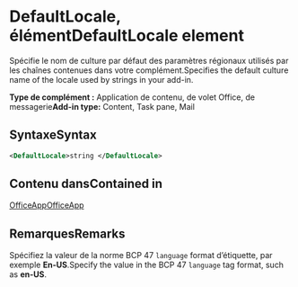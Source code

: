 # <a name="defaultlocale-element"></a><span data-ttu-id="e1bb6-101">DefaultLocale, élément</span><span class="sxs-lookup"><span data-stu-id="e1bb6-101">DefaultLocale element</span></span>

<span data-ttu-id="e1bb6-102">Spécifie le nom de culture par défaut des paramètres régionaux utilisés par les chaînes contenues dans votre complément.</span><span class="sxs-lookup"><span data-stu-id="e1bb6-102">Specifies the default culture name of the locale used by strings in your add-in.</span></span>

<span data-ttu-id="e1bb6-103">**Type de complément :** Application de contenu, de volet Office, de messagerie</span><span class="sxs-lookup"><span data-stu-id="e1bb6-103">**Add-in type:** Content, Task pane, Mail</span></span>

## <a name="syntax"></a><span data-ttu-id="e1bb6-104">Syntaxe</span><span class="sxs-lookup"><span data-stu-id="e1bb6-104">Syntax</span></span>

```XML
<DefaultLocale>string </DefaultLocale>
```

## <a name="contained-in"></a><span data-ttu-id="e1bb6-105">Contenu dans</span><span class="sxs-lookup"><span data-stu-id="e1bb6-105">Contained in</span></span>

[<span data-ttu-id="e1bb6-106">OfficeApp</span><span class="sxs-lookup"><span data-stu-id="e1bb6-106">OfficeApp</span></span>](officeapp.md)

## <a name="remarks"></a><span data-ttu-id="e1bb6-107">Remarques</span><span class="sxs-lookup"><span data-stu-id="e1bb6-107">Remarks</span></span>

<span data-ttu-id="e1bb6-108">Spécifiez la valeur de la norme BCP 47 `language` format d’étiquette, par exemple **En-US**.</span><span class="sxs-lookup"><span data-stu-id="e1bb6-108">Specify the value in the BCP 47  `language` tag format, such as **en-US**.</span></span>


